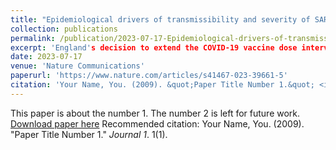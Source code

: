 ```yaml
---
title: "Epidemiological drivers of transmissibility and severity of SARS-CoV-2 in England"
collection: publications
permalink: /publication/2023-07-17-Epidemiological-drivers-of-transmissibility-and-severity-of-SARS-CoV-2-in-England
excerpt: 'England's decision to extend the COVID-19 vaccine dose interval resulted in reduced hospitalizations and deaths, emphasizing the success of prioritizing broader partial protection.'
date: 2023-07-17
venue: 'Nature Communications'
paperurl: 'https://www.nature.com/articles/s41467-023-39661-5'
citation: 'Your Name, You. (2009). &quot;Paper Title Number 1.&quot; <i>Journal 1</i>. 1(1).'
---
```

This paper is about the number 1. The number 2 is left for future work.
[Download paper here](http://academicpages.github.io/files/paper1.pdf)
Recommended citation: Your Name, You. (2009). "Paper Title Number 1." <i>Journal 1</i>. 1(1).

<!-- ---
title: "Epidemiological drivers of transmissibility and severity of SARS-CoV-2 in England"
collection: publications
permalink: /publication/2023-07-17-Epidemiological-drivers-of-transmissibility-and-severity-of-SARS-CoV-2-in-England
excerpt: 'This paper is about the number 2. The number 3 is left for future work.'
date: 2023-07-17
venue: 'Nature Communications'
paperurl: 'https://www.nature.com/articles/s41467-023-39661-5'
citation: 'Perez-Guzman, P. N., Knock, E., et. al., (2023). &quot;Epidemiological drivers of transmissibility and severity of SARS-CoV-2 in England.&quot; <i>Nature Communications</i>. 1(2).'

------
This study analyzed the evolution of SARS-CoV-2 variants, namely Wildtype, Alpha, Delta, and Omicron, in England, investigating their transmissibility and severity. Using a mathematical model paired with Bayesian inference, the research assessed the impact of non-pharmaceutical interventions (NPIs), therapies, and vaccination on the virus's transmission and effects. Results demonstrated that each subsequent variant was more transmissible, with Omicron being the most so. However, Alpha had the highest fatality rate. Findings emphasized the need for continued surveillance and long-term strategies to manage future variants.

[Download paper here](https://www.nature.com/articles/s41467-023-39661-5)

Recommended citation: 'Perez-Guzman, P. N., Knock, E., et. al., (2023). &quot;Epidemiological drivers of transmissibility and severity of SARS-CoV-2 in England.&quot; <i>Nature Communications</i>. 1(2).' -->